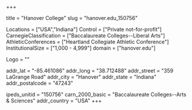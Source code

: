 
+++

title = "Hanover College"
slug = "hanover.edu_150756"

Locations = ["USA","Indiana"]
Control = ["Private not-for-profit"]
CarnegieClassification = ["Baccalaureate Colleges--Liberal Arts"]
AthleticConferences = ["Heartland Collegiate Athletic Conference"]
InstitutionalSize = ["1,000 - 4,999"]
domain = ["hanover.edu"]

Logo = ""

addr_lat = "-85.461086"
addr_long = "38.712488"
addr_street = "359 LaGrange Road"
addr_city = "Hanover"
addr_state = "Indiana"
addr_postalcode = "47243"

ipeds_unitid = "150756"
carn_2000_basic = "Baccalaureate Colleges--Arts & Sciences"
addr_country = "USA"
+++
    
